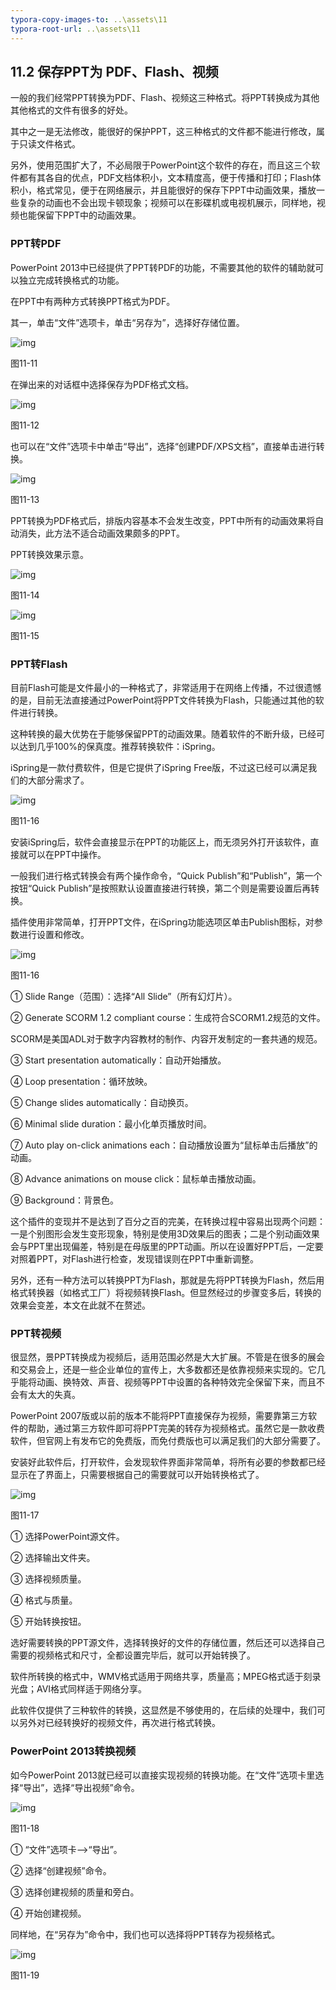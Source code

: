 ```yaml
---
typora-copy-images-to: ..\assets\11
typora-root-url: ..\assets\11
---
```


## **11.2**  **保存PPT为 PDF、Flash、视频**

一般的我们经常PPT转换为PDF、Flash、视频这三种格式。将PPT转换成为其他其他格式的文件有很多的好处。

其中之一是无法修改，能很好的保护PPT，这三种格式的文件都不能进行修改，属于只读文件格式。

另外，使用范围扩大了，不必局限于PowerPoint这个软件的存在，而且这三个软件都有其各自的优点，PDF文档体积小，文本精度高，便于传播和打印；Flash体积小，格式常见，便于在网络展示，并且能很好的保存下PPT中动画效果，播放一些复杂的动画也不会出现卡顿现象；视频可以在影碟机或电视机展示，同样地，视频也能保留下PPT中的动画效果。

### **PPT转PDF**

PowerPoint 2013中已经提供了PPT转PDF的功能，不需要其他的软件的辅助就可以独立完成转换格式的功能。

在PPT中有两种方式转换PPT格式为PDF。

其一，单击“文件”选项卡，单击“另存为”，选择好存储位置。

![img](/assets/11/image012.jpg)

图11-11

在弹出来的对话框中选择保存为PDF格式文档。

![img](/assets/11/image013.png)

图11-12

也可以在“文件”选项卡中单击“导出”，选择“创建PDF/XPS文档”，直接单击进行转换。

![img](/assets/11/image014.jpg)

图11-13

PPT转换为PDF格式后，排版内容基本不会发生改变，PPT中所有的动画效果将自动消失，此方法不适合动画效果颇多的PPT。

PPT转换效果示意。

![img](/assets/11/image015.jpg)

图11-14

![img](/assets/11/image016.jpg)

图11-15

### **PPT转Flash**

目前Flash可能是文件最小的一种格式了，非常适用于在网络上传播，不过很遗憾的是，目前无法直接通过PowerPoint将PPT文件转换为Flash，只能通过其他的软件进行转换。

这种转换的最大优势在于能够保留PPT的动画效果。随着软件的不断升级，已经可以达到几乎100%的保真度。推荐转换软件：iSpring。

iSpring是一款付费软件，但是它提供了iSpring Free版，不过这已经可以满足我们的大部分需求了。

![img](/assets/11/image017.jpg)

图11-16

安装iSpring后，软件会直接显示在PPT的功能区上，而无须另外打开该软件，直接就可以在PPT中操作。

一般我们进行格式转换会有两个操作命令，“Quick Publish”和“Publish”，第一个按钮“Quick Publish”是按照默认设置直接进行转换，第二个则是需要设置后再转换。

插件使用非常简单，打开PPT文件，在iSpring功能选项区单击Publish图标，对参数进行设置和修改。

![img](/assets/11/image018.jpg)

图11-16

① Slide Range（范围）：选择“All Slide”（所有幻灯片）。

② Generate SCORM 1.2 compliant course：生成符合SCORM1.2规范的文件。

SCORM是美国ADL对于数字内容教材的制作、内容开发制定的一套共通的规范。

③ Start presentation automatically：自动开始播放。

④ Loop presentation：循环放映。

⑤ Change slides automatically：自动换页。

⑥ Minimal slide duration：最小化单页播放时间。

⑦ Auto play on-click animations each：自动播放设置为“鼠标单击后播放”的动画。

⑧ Advance animations on mouse click：鼠标单击播放动画。

⑨ Background：背景色。

这个插件的变现并不是达到了百分之百的完美，在转换过程中容易出现两个问题：一是个别图形会发生变形现象，特别是使用3D效果后的图表；二是个别动画效果会与PPT里出现偏差，特别是在母版里的PPT动画。所以在设置好PPT后，一定要对照着PPT，对Flash进行检查，发现错误则在PPT中重新调整。

另外，还有一种方法可以转换PPT为Flash，那就是先将PPT转换为Flash，然后用格式转换器（如格式工厂）将视频转换Flash。但显然经过的步骤变多后，转换的效果会变差，本文在此就不在赘述。

### **PPT转视频**

很显然，景PPT转换成为视频后，适用范围必然是大大扩展。不管是在很多的展会和交易会上，还是一些企业单位的宣传上，大多数都还是依靠视频来实现的。它几乎能将动画、换特效、声音、视频等PPT中设置的各种特效完全保留下来，而且不会有太大的失真。

PowerPoint 2007版或以前的版本不能将PPT直接保存为视频，需要靠第三方软件的帮助，通过第三方软件即可将PPT完美的转存为视频格式。虽然它是一款收费软件，但官网上有发布它的免费版，而免付费版也可以满足我们的大部分需要了。

安装好此软件后，打开软件，会发现软件界面非常简单，将所有必要的参数都已经显示在了界面上，只需要根据自己的需要就可以开始转换格式了。

![img](/assets/11/image019.jpg)

图11-17

① 选择PowerPoint源文件。

② 选择输出文件夹。

③ 选择视频质量。

④ 格式与质量。

⑤ 开始转换按钮。

选好需要转换的PPT源文件，选择转换好的文件的存储位置，然后还可以选择自己需要的视频格式和尺寸，全都设置完毕后，就可以开始转换了。

软件所转换的格式中，WMV格式适用于网络共享，质量高；MPEG格式适于刻录光盘；AVI格式同样适于网络分享。

此软件仅提供了三种软件的转换，这显然是不够使用的，在后续的处理中，我们可以另外对已经转换好的视频文件，再次进行格式转换。

### **PowerPoint 2013转换视频**

如今PowerPoint 2013就已经可以直接实现视频的转换功能。在“文件”选项卡里选择“导出”，选择“导出视频”命令。

![img](/assets/11/image020.jpg)

图11-18

① “文件”选项卡——>“导出”。

② 选择“创建视频”命令。

③ 选择创建视频的质量和旁白。

④ 开始创建视频。

同样地，在“另存为”命令中，我们也可以选择将PPT转存为视频格式。

![img](/assets/11/image021.jpg)

图11-19